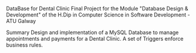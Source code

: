 DataBase for Dental Clinic
Final Project for the Module "Database Design & Development" of the H.Dip in Computer Science in Software Development - ATU Galway

Summary
Design and implementation of a MySQL Database to manage appointments and payments for a Dental Clinic. A set of Triggers enforce business rules.
